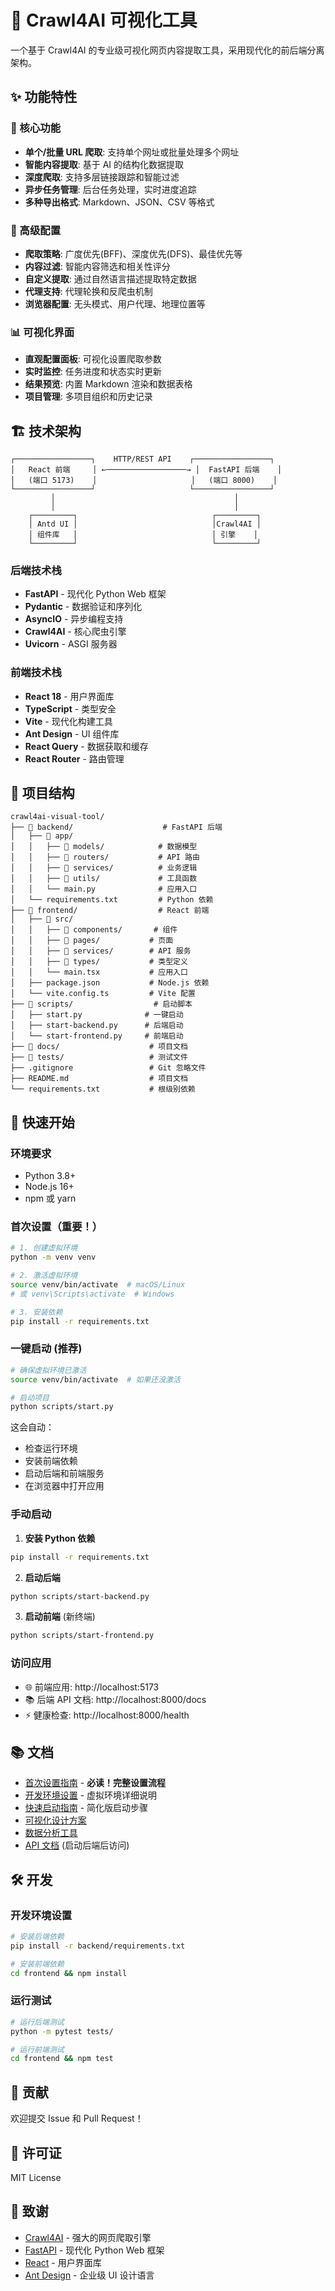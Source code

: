 # 🤖 Crawl4AI 可视化工具

一个基于 Crawl4AI 的专业级可视化网页内容提取工具，采用现代化的前后端分离架构。

## ✨ 功能特性

### 🚀 核心功能
- **单个/批量 URL 爬取**: 支持单个网址或批量处理多个网址
- **智能内容提取**: 基于 AI 的结构化数据提取
- **深度爬取**: 支持多层链接跟踪和智能过滤
- **异步任务管理**: 后台任务处理，实时进度追踪
- **多种导出格式**: Markdown、JSON、CSV 等格式

### 🎯 高级配置
- **爬取策略**: 广度优先(BFF)、深度优先(DFS)、最佳优先等
- **内容过滤**: 智能内容筛选和相关性评分
- **自定义提取**: 通过自然语言描述提取特定数据
- **代理支持**: 代理轮换和反爬虫机制
- **浏览器配置**: 无头模式、用户代理、地理位置等

### 📊 可视化界面
- **直观配置面板**: 可视化设置爬取参数
- **实时监控**: 任务进度和状态实时更新
- **结果预览**: 内置 Markdown 渲染和数据表格
- **项目管理**: 多项目组织和历史记录

## 🏗️ 技术架构

```
┌─────────────────┐    HTTP/REST API    ┌─────────────────┐
│   React 前端     │ ←──────────────────→ │  FastAPI 后端    │
│   (端口 5173)    │                     │   (端口 8000)    │
└─────────────────┘                     └─────────────────┘
         │                                        │
         │                                        │
    ┌─────────┐                              ┌─────────┐
    │ Antd UI │                              │Crawl4AI │
    │ 组件库   │                              │ 引擎    │
    └─────────┘                              └─────────┘
```

### 后端技术栈
- **FastAPI** - 现代化 Python Web 框架
- **Pydantic** - 数据验证和序列化
- **AsyncIO** - 异步编程支持
- **Crawl4AI** - 核心爬虫引擎
- **Uvicorn** - ASGI 服务器

### 前端技术栈
- **React 18** - 用户界面库
- **TypeScript** - 类型安全
- **Vite** - 现代化构建工具
- **Ant Design** - UI 组件库
- **React Query** - 数据获取和缓存
- **React Router** - 路由管理

## 📁 项目结构

```
crawl4ai-visual-tool/
├── 📂 backend/                    # FastAPI 后端
│   ├── 📂 app/
│   │   ├── 📂 models/            # 数据模型
│   │   ├── 📂 routers/           # API 路由
│   │   ├── 📂 services/          # 业务逻辑
│   │   ├── 📂 utils/             # 工具函数
│   │   └── main.py              # 应用入口
│   └── requirements.txt         # Python 依赖
├── 📂 frontend/                  # React 前端
│   ├── 📂 src/
│   │   ├── 📂 components/       # 组件
│   │   ├── 📂 pages/           # 页面
│   │   ├── 📂 services/        # API 服务
│   │   ├── 📂 types/           # 类型定义
│   │   └── main.tsx           # 应用入口
│   ├── package.json           # Node.js 依赖
│   └── vite.config.ts         # Vite 配置
├── 📂 scripts/                  # 启动脚本
│   ├── start.py              # 一键启动
│   ├── start-backend.py      # 后端启动
│   └── start-frontend.py     # 前端启动
├── 📂 docs/                    # 项目文档
├── 📂 tests/                   # 测试文件
├── .gitignore                 # Git 忽略文件
├── README.md                  # 项目文档
└── requirements.txt           # 根级别依赖
```

## 🚦 快速开始

### 环境要求
- Python 3.8+
- Node.js 16+
- npm 或 yarn

### 首次设置（重要！）

```bash
# 1. 创建虚拟环境
python -m venv venv

# 2. 激活虚拟环境
source venv/bin/activate  # macOS/Linux
# 或 venv\Scripts\activate  # Windows

# 3. 安装依赖
pip install -r requirements.txt
```

### 一键启动 (推荐)

```bash
# 确保虚拟环境已激活
source venv/bin/activate  # 如果还没激活

# 启动项目
python scripts/start.py
```

这会自动：
- 检查运行环境
- 安装前端依赖
- 启动后端和前端服务
- 在浏览器中打开应用

### 手动启动

1. **安装 Python 依赖**
```bash
pip install -r requirements.txt
```

2. **启动后端**
```bash
python scripts/start-backend.py
```

3. **启动前端** (新终端)
```bash
python scripts/start-frontend.py
```

### 访问应用
- 🌐 前端应用: http://localhost:5173
- 📚 后端 API 文档: http://localhost:8000/docs
- ⚡ 健康检查: http://localhost:8000/health

## 📚 文档

- [首次设置指南](docs/first-time-setup.md) - **必读！完整设置流程**
- [开发环境设置](docs/development-setup.md) - 虚拟环境详细说明
- [快速启动指南](QUICKSTART.md) - 简化版启动步骤
- [可视化设计方案](docs/visualization-design.md)
- [数据分析工具](docs/data-analysis.md)
- [API 文档](http://localhost:8000/docs) (启动后端后访问)

## 🛠️ 开发

### 开发环境设置

```bash
# 安装后端依赖
pip install -r backend/requirements.txt

# 安装前端依赖
cd frontend && npm install
```

### 运行测试

```bash
# 运行后端测试
python -m pytest tests/

# 运行前端测试
cd frontend && npm test
```

## 🤝 贡献

欢迎提交 Issue 和 Pull Request！

## 📄 许可证

MIT License

## 🙏 致谢

- [Crawl4AI](https://github.com/unclecode/crawl4ai) - 强大的网页爬取引擎
- [FastAPI](https://fastapi.tiangolo.com/) - 现代化 Python Web 框架
- [React](https://reactjs.org/) - 用户界面库
- [Ant Design](https://ant.design/) - 企业级 UI 设计语言 